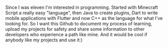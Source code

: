 Since I was eleven I'm interested in programming.
Started with Minecraft Script a really easy "language", then Java to create plugins, 
Dart to write mobile applications with Flutter and now C++ as the language for what I've looking for.
So I want this Github to document my process of learning, upload my projects for safety and share some information to other developers who experience a path like mine.
And it would be cool if anybody like my projects and use it:)
